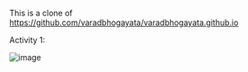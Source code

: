 This is a clone of https://github.com/varadbhogayata/varadbhogayata.github.io

Activity 1:

![image](https://github.com/arafatsyed/arafatsyed.github.io/assets/55632837/7413c5af-6293-480e-9cea-776a76c3bf13)
